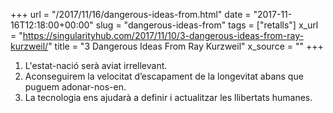 +++
url = "/2017/11/16/dangerous-ideas-from.html"
date = "2017-11-16T12:18:00+00:00"
slug = "dangerous-ideas-from"
tags = ["retalls"]
x_url = "https://singularityhub.com/2017/11/10/3-dangerous-ideas-from-ray-kurzweil/"
title = "3 Dangerous Ideas From Ray Kurzweil"
x_source = ""
+++

1. L'estat-nació serà aviat irrellevant.
2. Aconseguirem la velocitat d’escapament de la longevitat abans que puguem adonar-nos-en.
3. La tecnologia ens ajudarà a definir i actualitzar les llibertats humanes.